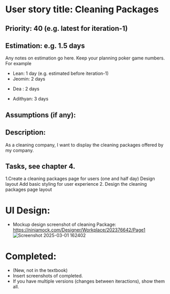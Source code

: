 # User story title: Cleaning Packages

## Priority: 40 (e.g. latest for iteration-1)

## Estimation: e.g. 1.5 days
Any notes on estimation go here. Keep your planning poker game numbers. For example
* Lean: 1 day (e.g. estimated before iteration-1)
* Jeomin: 2 days
- Dea : 2 days
* Adithyan: 3 days

## Assumptions (if any):

## Description: 
As a cleaning company, I want to display the cleaning packages offered by my company.

## Tasks, see chapter 4.

1.Create a cleaning packages page for users (one and half day)
Design layout
Add basic styling for user experience
2. Design the cleaning packages page layout 



# UI Design:
*  Mockup design screenshot of cleaning Package: https://ninjamock.com/Designer/Workplace/202376642/Page1
![Screenshot 2025-03-01 162402](https://github.com/user-attachments/assets/85a6cc6a-bf0f-48bb-862c-acf532448944)

# Completed:
* (New, not in the textbook) 
* Insert screenshots of completed. 
* If you have multiple versions (changes between iteractions), show them all.

